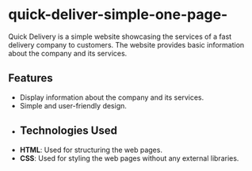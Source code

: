 # quick-deliver-simple-one-page-
Quick Delivery is a simple website showcasing the services of a fast delivery company to customers. The website provides basic information about the company and its services.
## Features
- Display information about the company and its services.
- Simple and user-friendly design.
- ## Technologies Used
- **HTML**: Used for structuring the web pages.
- **CSS**: Used for styling the web pages without any external libraries.

